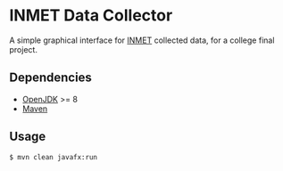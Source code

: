 # INMET Data Collector
A simple graphical interface for [INMET](https://portal.inmet.gov.br/) collected data, for a college final project.

## Dependencies
  - [OpenJDK](https://openjdk.java.net/) >= 8
  - [Maven](https://maven.apache.org/)

## Usage
```
$ mvn clean javafx:run
```
